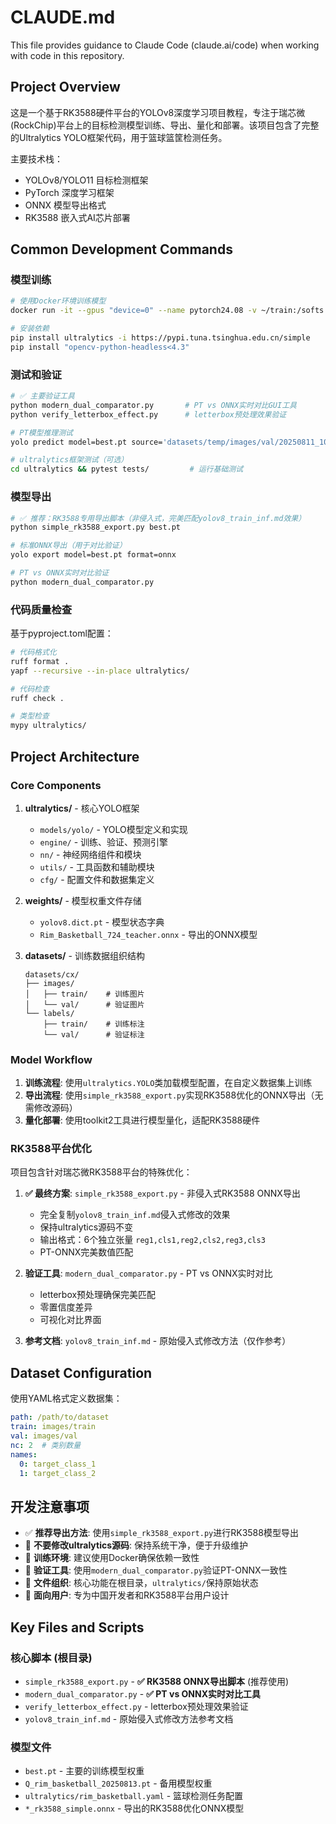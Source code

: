 # CLAUDE.md

This file provides guidance to Claude Code (claude.ai/code) when working with code in this repository.

## Project Overview

这是一个基于RK3588硬件平台的YOLOv8深度学习项目教程，专注于瑞芯微(RockChip)平台上的目标检测模型训练、导出、量化和部署。该项目包含了完整的Ultralytics YOLO框架代码，用于篮球篮筐检测任务。

主要技术栈：
- YOLOv8/YOLO11 目标检测框架
- PyTorch 深度学习框架  
- ONNX 模型导出格式
- RK3588 嵌入式AI芯片部署

## Common Development Commands

### 模型训练
```bash
# 使用Docker环境训练模型
docker run -it --gpus "device=0" --name pytorch24.08 -v ~/train:/softs nvcr.io/nvidia/pytorch:24.08-py3 /bin/bash

# 安装依赖
pip install ultralytics -i https://pypi.tuna.tsinghua.edu.cn/simple
pip install "opencv-python-headless<4.3"
```

### 测试和验证
```bash
# ✅ 主要验证工具
python modern_dual_comparator.py       # PT vs ONNX实时对比GUI工具
python verify_letterbox_effect.py      # letterbox预处理效果验证

# PT模型推理测试
yolo predict model=best.pt source='datasets/temp/images/val/20250811_100002_frame_000142.jpg'

# ultralytics框架测试（可选）
cd ultralytics && pytest tests/         # 运行基础测试
```

### 模型导出
```bash
# ✅ 推荐：RK3588专用导出脚本（非侵入式，完美匹配yolov8_train_inf.md效果）
python simple_rk3588_export.py best.pt

# 标准ONNX导出（用于对比验证）
yolo export model=best.pt format=onnx

# PT vs ONNX实时对比验证
python modern_dual_comparator.py
```

### 代码质量检查
基于pyproject.toml配置：
```bash
# 代码格式化
ruff format .
yapf --recursive --in-place ultralytics/

# 代码检查
ruff check .

# 类型检查
mypy ultralytics/
```

## Project Architecture

### Core Components

1. **ultralytics/** - 核心YOLO框架
   - `models/yolo/` - YOLO模型定义和实现
   - `engine/` - 训练、验证、预测引擎
   - `nn/` - 神经网络组件和模块
   - `utils/` - 工具函数和辅助模块
   - `cfg/` - 配置文件和数据集定义

2. **weights/** - 模型权重文件存储
   - `yolov8.dict.pt` - 模型状态字典
   - `Rim_Basketball_724_teacher.onnx` - 导出的ONNX模型

3. **datasets/** - 训练数据组织结构
   ```
   datasets/cx/
   ├── images/
   │   ├── train/    # 训练图片
   │   └── val/      # 验证图片
   └── labels/
       ├── train/    # 训练标注
       └── val/      # 验证标注
   ```

### Model Workflow

1. **训练流程**: 使用`ultralytics.YOLO`类加载模型配置，在自定义数据集上训练
2. **导出流程**: 使用`simple_rk3588_export.py`实现RK3588优化的ONNX导出（无需修改源码）
3. **量化部署**: 使用toolkit2工具进行模型量化，适配RK3588硬件

### RK3588平台优化

项目包含针对瑞芯微RK3588平台的特殊优化：

1. **✅ 最终方案**: `simple_rk3588_export.py` - 非侵入式RK3588 ONNX导出
   - 完全复制`yolov8_train_inf.md`侵入式修改的效果
   - 保持ultralytics源码不变
   - 输出格式：6个独立张量 `reg1,cls1,reg2,cls2,reg3,cls3`
   - PT-ONNX完美数值匹配

2. **验证工具**: `modern_dual_comparator.py` - PT vs ONNX实时对比
   - letterbox预处理确保完美匹配
   - 零置信度差异
   - 可视化对比界面

3. **参考文档**: `yolov8_train_inf.md` - 原始侵入式修改方法（仅作参考）

## Dataset Configuration

使用YAML格式定义数据集：
```yaml
path: /path/to/dataset
train: images/train
val: images/val
nc: 2  # 类别数量
names:
  0: target_class_1
  1: target_class_2
```

## 开发注意事项

- ✅ **推荐导出方法**: 使用`simple_rk3588_export.py`进行RK3588模型导出
- 🚫 **不要修改ultralytics源码**: 保持系统干净，便于升级维护
- 🐳 **训练环境**: 建议使用Docker确保依赖一致性
- 🧪 **验证工具**: 使用`modern_dual_comparator.py`验证PT-ONNX一致性
- 📁 **文件组织**: 核心功能在根目录，`ultralytics/`保持原始状态
- 🎯 **面向用户**: 专为中国开发者和RK3588平台用户设计

## Key Files and Scripts

### 核心脚本 (根目录)
- `simple_rk3588_export.py` - **✅ RK3588 ONNX导出脚本** (推荐使用)
- `modern_dual_comparator.py` - **✅ PT vs ONNX实时对比工具**
- `verify_letterbox_effect.py` - letterbox预处理效果验证
- `yolov8_train_inf.md` - 原始侵入式修改方法参考文档

### 模型文件
- `best.pt` - 主要的训练模型权重
- `Q_rim_basketball_20250813.pt` - 备用模型权重
- `ultralytics/rim_basketball.yaml` - 篮球检测任务配置
- `*_rk3588_simple.onnx` - 导出的RK3588优化ONNX模型